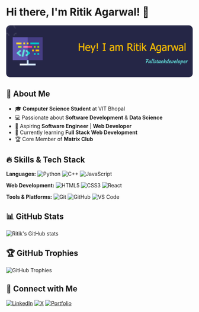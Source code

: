 # Hi there, I'm Ritik Agarwal! 👋

![GitHub Banner](https://raw.githubusercontent.com/Ritik0712-ai/Ritik0712-ai/main/github-header-image-real.png)



## 🚀 About Me

- 🎓 **Computer Science Student** at VIT Bhopal
- 💻 Passionate about **Software Development** & **Data Science**
- 🚀 Aspiring **Software Engineer** | **Web Developer**
- 🌱 Currently learning **Full Stack Web Development**
- 🏆 Core Member of **Matrix Club**

## 🔥 Skills & Tech Stack

**Languages:**
![Python](https://img.shields.io/badge/Python-3776AB?style=for-the-badge&logo=python&logoColor=white)
![C++](https://img.shields.io/badge/C++-00599C?style=for-the-badge&logo=c%2B%2B&logoColor=white)
![JavaScript](https://img.shields.io/badge/JavaScript-F7DF1E?style=for-the-badge&logo=javascript&logoColor=black)

**Web Development:**
![HTML5](https://img.shields.io/badge/HTML5-E34F26?style=for-the-badge&logo=html5&logoColor=white)
![CSS3](https://img.shields.io/badge/CSS3-1572B6?style=for-the-badge&logo=css3&logoColor=white)
![React](https://img.shields.io/badge/React-20232A?style=for-the-badge&logo=react&logoColor=61DAFB)

**Tools & Platforms:**
![Git](https://img.shields.io/badge/Git-F05032?style=for-the-badge&logo=git&logoColor=white)
![GitHub](https://img.shields.io/badge/GitHub-181717?style=for-the-badge&logo=github&logoColor=white)
![VS Code](https://img.shields.io/badge/VS%20Code-007ACC?style=for-the-badge&logo=visual-studio-code&logoColor=white)

## 📊 GitHub Stats
![Ritik's GitHub stats](https://github-readme-stats.vercel.app/api?username=Ritik0712-ai&show_icons=true&theme=radical)

## 🏆 GitHub Trophies
![GitHub Trophies](https://github-profile-trophy.vercel.app/?username=Ritik0712-ai&theme=onedark&margin-w=15)

## 🔗 Connect with Me

[![LinkedIn](https://img.shields.io/badge/LinkedIn-0A66C2?style=for-the-badge&logo=linkedin&logoColor=white)](https://www.linkedin.com/in/ritik-agarwal-58ba012b4/)
[![X](https://img.shields.io/badge/X-000000?style=for-the-badge&logo=x&logoColor=white)](https://x.com/RitikAgarwal07)
[![Portfolio](https://img.shields.io/badge/Portfolio-000?style=for-the-badge&logo=firefox&logoColor=white)](https://ritik0712-ai.github.io/portfolio/)



<!--
**Ritik0712-ai/Ritik0712-ai** is a ✨ _special_ ✨ repository because its `README.md` (this file) appears on your GitHub profile.

Here are some ideas to get you started:

- 🔭 I’m currently working on ...
- 🌱 I’m currently learning ...
- 👯 I’m looking to collaborate on ...
- 🤔 I’m looking for help with ...
- 💬 Ask me about ...
- 📫 How to reach me: ...
- 😄 Pronouns: ...
- ⚡ Fun fact: ...
-->
